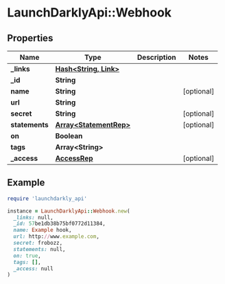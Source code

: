 # LaunchDarklyApi::Webhook

## Properties

| Name | Type | Description | Notes |
| ---- | ---- | ----------- | ----- |
| **_links** | [**Hash&lt;String, Link&gt;**](Link.md) |  |  |
| **_id** | **String** |  |  |
| **name** | **String** |  | [optional] |
| **url** | **String** |  |  |
| **secret** | **String** |  | [optional] |
| **statements** | [**Array&lt;StatementRep&gt;**](StatementRep.md) |  | [optional] |
| **on** | **Boolean** |  |  |
| **tags** | **Array&lt;String&gt;** |  |  |
| **_access** | [**AccessRep**](AccessRep.md) |  | [optional] |

## Example

```ruby
require 'launchdarkly_api'

instance = LaunchDarklyApi::Webhook.new(
  _links: null,
  _id: 57be1db38b75bf0772d11384,
  name: Example hook,
  url: http://www.example.com,
  secret: frobozz,
  statements: null,
  on: true,
  tags: [],
  _access: null
)
```

